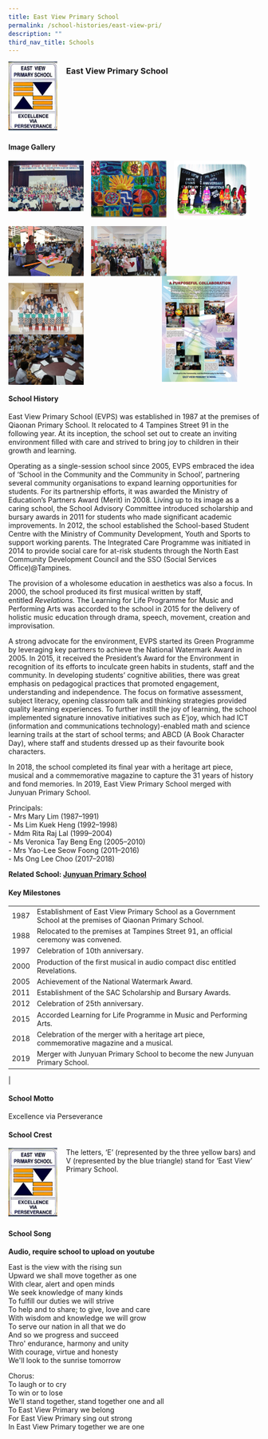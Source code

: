 ```yaml
---
title: East View Primary School
permalink: /school-histories/east-view-pri/
description: ""
third_nav_title: Schools
---
```

<img src="/images/eastviewpri1.jpg" style="width:20%;margin-right:15px;" align = "left">

### **East View Primary School**

<br clear="left">

#### **Image Gallery**

<p><a href="/images/eastviewpri2.jpg">  
<img src="/images/eastviewpri2.jpg" style="width:30%;margin-right:15px;" align = "left">
</a></p>

<p><a href="/images/eastviewpri3.jpg">  
<img src="/images/eastviewpri3.jpg" style="width:30%;margin-right:15px;" align = "left">
</a></p>

<p><a href="/images/eastviewpri4.jpg">  
<img src="/images/eastviewpri4.jpg" style="width:30%;margin-right:15px;" align = "left">
</a></p>

<br clear="left">

<p><a href="/images/eastviewpri5.jpg">  
<img src="/images/eastviewpri5.jpg" style="width:30%;margin-right:15px;" align = "left">
</a></p>

<p><a href="/images/eastviewpri8.jpg">  
<img src="/images/eastviewpri8.jpg" style="width:30%;margin-right:15px;" align = "left">
</a></p>

<p><a href="/images/eastviewpri6.jpg">  
<img src="/images/eastviewpri6.jpg" style="width:30%;margin-right:45px;" align = "right">
</a></p>

<br clear="left">

<p><a href="/images/eastviewpri7.jpg">  
<img src="/images/eastviewpri7.jpg" style="width:30%;margin-right:15px;" align = "left">
</a></p>

<p><a href="/images/eastviewpri9.jpg">  
<img src="/images/eastviewpri9.jpg" style="width:30%;margin-right:15px;" align = "left">
</a></p>

<br clear="left">

#### **School History**
East View Primary School (EVPS) was established in 1987 at the premises of Qiaonan Primary School. It relocated to 4 Tampines Street 91 in the following year. At its inception, the school set out to create an inviting environment filled with care and strived to bring joy to children in their growth and learning. 

Operating as a single-session school since 2005, EVPS embraced the idea of ‘School in the Community and the Community in School’, partnering several community organisations to expand learning opportunities for students. For its partnership efforts, it was awarded the Ministry of Education’s Partners Award (Merit) in 2008. Living up to its image as a caring school, the School Advisory Committee introduced scholarship and bursary awards in 2011 for students who made significant academic improvements. In 2012, the school established the School-based Student Centre with the Ministry of Community Development, Youth and Sports to support working parents. The Integrated Care Programme was initiated in 2014 to provide social care for at-risk students through the North East Community Development Council and the SSO (Social Services Office)@Tampines. 

The provision of a wholesome education in aesthetics was also a focus. In 2000, the school produced its first musical written by staff, entitled _Revelations._ The Learning for Life Programme for Music and Performing Arts was accorded to the school in 2015 for the delivery of holistic music education through drama, speech, movement, creation and improvisation.

A strong advocate for the environment, EVPS started its Green Programme by leveraging key partners to achieve the National Watermark Award in 2005. In 2015, it received the President’s Award for the Environment in recognition of its efforts to inculcate green habits in students, staff and the community. In developing students’ cognitive abilities, there was great emphasis on pedagogical practices that promoted engagement, understanding and independence. The focus on formative assessment, subject literacy, opening classroom talk and thinking strategies provided quality learning experiences. To further instill the joy of learning, the school implemented signature innovative initiatives such as E’joy, which had ICT (information and communications technology)-enabled math and science learning trails at the start of school terms; and ABCD (A Book Character Day), where staff and students dressed up as their favourite book characters.

In 2018, the school completed its final year with a heritage art piece, musical and a commemorative magazine to capture the 31 years of history and fond memories. In 2019, East View Primary School merged with Junyuan Primary School.

Principals:<br>
\- Mrs Mary Lim (1987–1991)<br>
\- Ms Lim Kuek Heng (1992–1998)<br>
\- Mdm Rita Raj Lal (1999–2004)<br>
\- Ms Veronica Tay Beng Eng (2005–2010)<br>
\- Mrs Yao-Lee Seow Foong (2011–2016)<br>
\- Ms Ong Lee Choo (2017–2018)

**Related School: [Junyuan Primary School](/school-histories/junyuan-pri/)**

#### **Key Milestones**

|  |  |
|:---:|---|
| 1987 | Establishment of East View Primary School as a Government School at the premises of Qiaonan Primary School. |
| 1988 | Relocated to the premises at Tampines Street 91, an official ceremony was convened. |
| 1997 | Celebration of 10th anniversary. |
| 2000 | Production of the first musical in audio compact disc entitled Revelations. |
| 2005 | Achievement of the National Watermark Award. |
| 2011 | Establishment of the SAC Scholarship and Bursary Awards. |
| 2012 | Celebration of 25th anniversary. |
| 2015 | Accorded Learning for Life Programme in Music and Performing Arts. |
| 2018 | Celebration of the merger with a heritage art piece, commemorative magazine and a musical. |
| 2019 | Merger with Junyuan Primary School to become the new Junyuan Primary School. |
|

#### **School Motto**
Excellence via Perseverance

#### **School Crest**
<img src="/images/eastviewpri1.jpg" style="width:20%;margin-right:15px;" align = "left">

The letters, ‘E’ (represented by the three yellow bars) and V (represented by the blue triangle) stand for ‘East View’ Primary School.

<br clear="left">

#### **School Song**
**Audio, require school to upload on youtube**

East is the view with the rising sun<br>
Upward we shall move together as one<br>
With clear, alert and open minds<br>
We seek knowledge of many kinds<br>
To fulfill our duties we will strive<br>
To help and to share; to give, love and care<br>
With wisdom and knowledge we will grow<br>
To serve our nation in all that we do<br>
And so we progress and succeed<br>
Thro' endurance, harmony and unity<br>
With courage, virtue and honesty<br>
We'll look to the sunrise tomorrow

Chorus:<br>
To laugh or to cry<br>
To win or to lose<br>
We'll stand together, stand together one and all<br>
To East View Primary we belong<br>
For East View Primary sing out strong<br>
In East View Primary together we are one